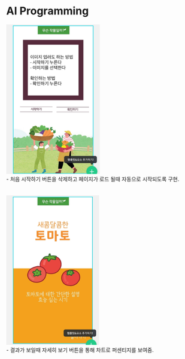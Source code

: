 # AI Programming

<img src="./readme_blobs/home_plan.jpeg" height="400px">  
<br>
- 처음 시작하기 버튼을 삭제하고 페이지가 로드 될때 자동으로 시작되도록 구현.
<br><br><br>
<img src="./readme_blobs/result_plan.jpeg" height="400px">
<br>
- 결과가 보일때 자세히 보기 버튼을 통해 차트로 퍼센티지를 보여줌.
<br><br><br>

